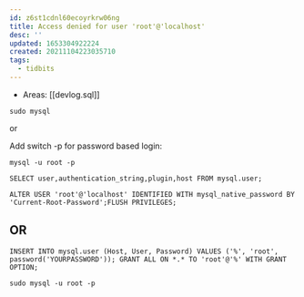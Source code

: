 ```yaml
---
id: z6st1cdnl60ecoyrkrw06ng
title: Access denied for user 'root'@'localhost'
desc: ''
updated: 1653304922224
created: 20211104223035710
tags:
  - tidbits
---
```


- Areas: [[devlog.sql]]

`sudo mysql`

or

Add switch -p for password based login:

`mysql -u root -p`

`SELECT user,authentication_string,plugin,host FROM mysql.user;`

`ALTER USER 'root'@'localhost' IDENTIFIED WITH mysql_native_password BY 'Current-Root-Password';FLUSH PRIVILEGES;`

## OR

`INSERT INTO mysql.user (Host, User, Password) VALUES ('%', 'root', password('YOURPASSWORD')); GRANT ALL ON *.* TO 'root'@'%' WITH GRANT OPTION;`

`sudo mysql -u root -p`
